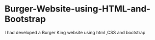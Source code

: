 # Burger-Website-using-HTML-and-Bootstrap
I had developed a Burger King website using html ,CSS and bootstrap
